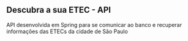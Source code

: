 ## Descubra a sua ETEC - API

API desenvolvida em Spring para se comunicar ao banco e recuperar informações das ETECs da cidade de São Paulo